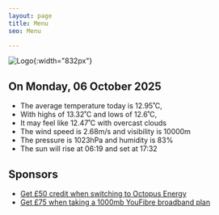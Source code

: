 ```yaml
---
layout: page
title: Menu
seo: Menu

---
```


![Logo](/images/logo.jpg){:width="832px"}

<!-- weather_marker starts -->
## On Monday, 06 October 2025

- The average temperature today is 12.95˚C,
- With highs of 13.32˚C and lows of 12.6˚C,
- It may feel like 12.47˚C with overcast clouds
- The wind speed is 2.68m/s and visibility is 10000m
- The pressure is 1023hPa and humidity is 83%
- The sun will rise at 06:19 and set at 17:32

<!-- weather_marker ends -->

## Sponsors

- [Get £50 credit when switching to Octopus Energy](https://bit.ly/3oD1nnS)
- [Get £75 when taking a 1000mb YouFibre broadband plan](https://aklam.io/91zWhU?)
